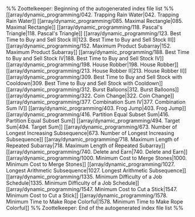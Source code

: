 %% Zoottelkeeper: Beginning of the autogenerated index file list  %%
 [[array/dynamic_programming/042. Trapping Rain Water|042. Trapping Rain Water]]
 [[array/dynamic_programming/085. Maximal Rectangle|085. Maximal Rectangle]]
 [[array/dynamic_programming/118. Pascal's Triangle|118. Pascal's Triangle]]
 [[array/dynamic_programming/123. Best Time to Buy and Sell Stock III|123. Best Time to Buy and Sell Stock III]]
 [[array/dynamic_programming/152. Maximum Product Subarray|152. Maximum Product Subarray]]
 [[array/dynamic_programming/188. Best Time to Buy and Sell Stock IV|188. Best Time to Buy and Sell Stock IV]]
 [[array/dynamic_programming/198. House Robber|198. House Robber]]
 [[array/dynamic_programming/213. House Robber II|213. House Robber II]]
 [[array/dynamic_programming/309. Best Time to Buy and Sell Stock with Cooldown|309. Best Time to Buy and Sell Stock with Cooldown]]
 [[array/dynamic_programming/312. Burst Balloons|312. Burst Balloons]]
 [[array/dynamic_programming/322. Coin Change|322. Coin Change]]
 [[array/dynamic_programming/377. Combination Sum IV|377. Combination Sum IV]]
 [[array/dynamic_programming/403. Frog Jump|403. Frog Jump]]
 [[array/dynamic_programming/416. Partition Equal Subset Sum|416. Partition Equal Subset Sum]]
 [[array/dynamic_programming/494. Target Sum|494. Target Sum]]
 [[array/dynamic_programming/673. Number of Longest Increasing Subsequence|673. Number of Longest Increasing Subsequence]]
 [[array/dynamic_programming/718. Maximum Length of Repeated Subarray|718. Maximum Length of Repeated Subarray]]
 [[array/dynamic_programming/740. Delete and Earn|740. Delete and Earn]]
 [[array/dynamic_programming/1000. Minimum Cost to Merge Stones|1000. Minimum Cost to Merge Stones]]
 [[array/dynamic_programming/1027. Longest Arithmetic Subsequence|1027. Longest Arithmetic Subsequence]]
 [[array/dynamic_programming/1335. Minimum Difficulty of a Job Schedule|1335. Minimum Difficulty of a Job Schedule]]
 [[array/dynamic_programming/1547. Minimum Cost to Cut a Stick|1547. Minimum Cost to Cut a Stick]]
 [[array/dynamic_programming/1578. Minimum Time to Make Rope Colorful|1578. Minimum Time to Make Rope Colorful]]
%% Zoottelkeeper: End of the autogenerated index file list  %%
